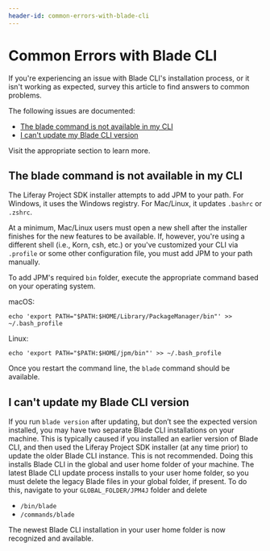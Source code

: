 ```yaml
---
header-id: common-errors-with-blade-cli
---
```


# Common Errors with Blade CLI

If you're experiencing an issue with Blade CLI's installation process, or it
isn't working as expected, survey this article to find answers to common
problems.

The following issues are documented:

- [The blade command is not available in my CLI](#the-blade-command-is-not-available-in-my-cli)
- [I can't update my Blade CLI version](#i-cant-update-my-blade-cli-version)

Visit the appropriate section to learn more.

## The blade command is not available in my CLI

The Liferay Project SDK installer attempts to add JPM to your path. For Windows,
it uses the Windows registry. For Mac/Linux, it updates `.bashrc` or `.zshrc`. 

At a minimum, Mac/Linux users must open a new shell after the installer finishes
for the new features to be available. If, however, you're using a different
shell (i.e., Korn, csh, etc.) or you've customized your CLI via `.profile` or
some other configuration file, you must add JPM to your path manually. 

To add JPM's required `bin` folder, execute the appropriate command based on
your operating system.

macOS:

    echo 'export PATH="$PATH:$HOME/Library/PackageManager/bin"' >> ~/.bash_profile

Linux:

    echo 'export PATH="$PATH:$HOME/jpm/bin"' >> ~/.bash_profile

Once you restart the command line, the `blade` command should be available.

## I can't update my Blade CLI version

If you run `blade version` after updating, but don’t see the expected version
installed, you may have two separate Blade CLI installations on your machine.
This is typically caused if you installed an earlier version of Blade CLI, and
then used the Liferay Project SDK installer (at any time prior) to update the
older Blade CLI instance. This is not recommended. Doing this installs Blade CLI
in the global and user home folder of your machine. The latest Blade CLI update
process installs to your user home folder, so you must delete the legacy Blade
files in your global folder, if present. To do this, navigate to your
`GLOBAL_FOLDER/JPM4J` folder and delete

- `/bin/blade`
- `/commands/blade`

The newest Blade CLI installation in your user home folder is now recognized and
available.
